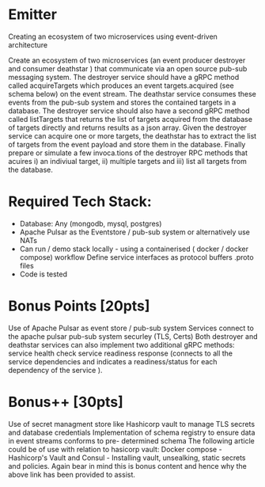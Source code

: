 # Emitter

Creating an ecosystem of two microservices using event-driven architecture

Create an ecosystem of two microservices (an event producer destroyer and consumer deathstar ) that communicate via an open source pub-sub messaging system. The destroyer service should have a gRPC method called acquireTargets which produces an
event targets.acquired (see schema below) on the event stream. The deathstar service consumes these events from the pub-sub system and stores the contained targets in a database. The destroyer service should also have a second gRPC method called listTargets that returns the list of targets acquired from the database of targets directly and returns results as a json array. Given the destroyer service can acquire one or more targets, the deathstar has to extract the list of targets from the event payload and store them in the database. Finally prepare or simulate a few invoca.tions of the destroyer RPC methods that acuires i) an indiviual target, ii) multiple targets and iii) list all targets from the database.

# Required Tech Stack:

- Database: Any (mongodb, mysql, postgres)
- Apache Pulsar as the Eventstore / pub-sub system or alternatively use NATs
- Can run / demo stack locally - using a containerised ( docker / docker compose) workflow Define service interfaces as protocol buffers .proto files
- Code is tested

# Bonus Points [20pts]

Use of Apache Pulsar as event store / pub-sub system
Services connect to the apache pulsar pub-sub system securley (TLS, Certs)
Both destroyer and deathstar services can also implement two additional gRPC methods:
service health check
service readiness response (connects to all the service dependencies and indicates a readiness/status for each dependency of the service ).

# Bonus++ [30pts]

Use of secret managment store like Hashicorp vault to manage TLS secrets and database credentials
Implementation of schema registry to ensure data in event streams conforms to pre- determined schema
The following article could be of use with relation to hasicorp vault: Docker compose - Hashicorp's Vault and Consul - Installing vault, unsealking, static secrets and policies. Again bear in mind this is bonus content and hence why the above link has been provided to assist.
